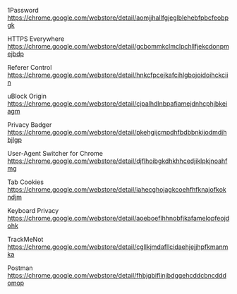 1Password
https://chrome.google.com/webstore/detail/aomjjhallfgjeglblehebfpbcfeobpgk

HTTPS Everywhere
https://chrome.google.com/webstore/detail/gcbommkclmclpchllfjekcdonpmejbdp

Referer Control
https://chrome.google.com/webstore/detail/hnkcfpcejkafcihlgbojoidoihckciin

uBlock Origin
https://chrome.google.com/webstore/detail/cjpalhdlnbpafiamejdnhcphjbkeiagm

Privacy Badger
https://chrome.google.com/webstore/detail/pkehgijcmpdhfbdbbnkijodmdjhbjlgp

User-Agent Switcher for Chrome
https://chrome.google.com/webstore/detail/djflhoibgkdhkhhcedjiklpkjnoahfmg

Tab Cookies
https://chrome.google.com/webstore/detail/iahecghojagkcoehfhfknajofkokndjm

Keyboard Privacy
https://chrome.google.com/webstore/detail/aoeboeflhhnobfjkafamelopfeojdohk

TrackMeNot
https://chrome.google.com/webstore/detail/cgllkjmdafllcidaehjejjhpfkmanmka

Postman
https://chrome.google.com/webstore/detail/fhbjgbiflinjbdggehcddcbncdddomop
